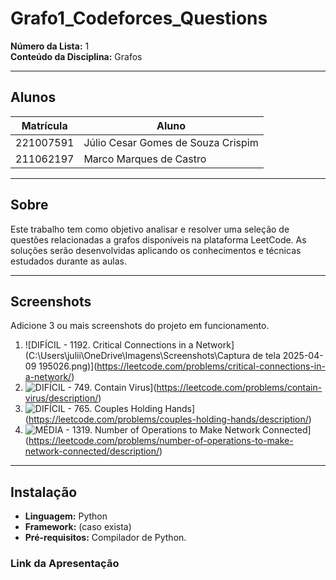 # Grafo1_Codeforces_Questions
**Número da Lista:** 1  
**Conteúdo da Disciplina:** Grafos

---

## Alunos

| Matrícula   | Aluno                                |
|-------------|----------------------------------------|
| 221007591   | Júlio Cesar Gomes de Souza Crispim     |
| 211062197   | Marco Marques de Castro                |

---

## Sobre

Este trabalho tem como objetivo analisar e resolver uma seleção de questões relacionadas a grafos disponíveis na plataforma LeetCode. As soluções serão desenvolvidas aplicando os conhecimentos e técnicas estudados durante as aulas.

---

## Screenshots

Adicione 3 ou mais screenshots do projeto em funcionamento.

1. ![DIFÍCIL - 1192. Critical Connections in a Network](C:\Users\julii\OneDrive\Imagens\Screenshots\Captura de tela 2025-04-09 195026.png)](https://leetcode.com/problems/critical-connections-in-a-network/)
2. ![DIFÍCIL - 749. Contain Virus](caminho/para/imagem2.png)](https://leetcode.com/problems/contain-virus/description/)
3. ![DIFÍCIL - 765. Couples Holding Hands](caminho/para/imagem3.png)](https://leetcode.com/problems/couples-holding-hands/description/)
4. ![MÉDIA - 1319. Number of Operations to Make Network Connected](caminho/para/imagem3.png)](https://leetcode.com/problems/number-of-operations-to-make-network-connected/description/)

---

## Instalação

- **Linguagem:** Python  
- **Framework:** (caso exista)
- **Pré-requisitos:** Compilador de Python.

### Link da Apresentação


